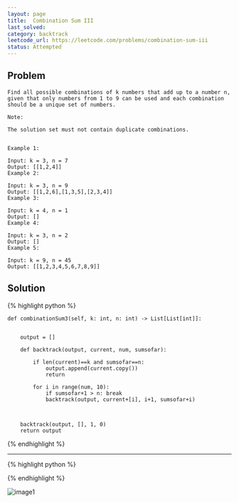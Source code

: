 ```yaml
---
layout: page
title:  Combination Sum III
last_solved: 
category: backtrack
leetcode_url: https://leetcode.com/problems/combination-sum-iii
status: Attempted
---
```


Problem
-------

```
Find all possible combinations of k numbers that add up to a number n, given that only numbers from 1 to 9 can be used and each combination should be a unique set of numbers.

Note:

The solution set must not contain duplicate combinations.
 

Example 1:

Input: k = 3, n = 7
Output: [[1,2,4]]
Example 2:

Input: k = 3, n = 9
Output: [[1,2,6],[1,3,5],[2,3,4]]
Example 3:

Input: k = 4, n = 1
Output: []
Example 4:

Input: k = 3, n = 2
Output: []
Example 5:

Input: k = 9, n = 45
Output: [[1,2,3,4,5,6,7,8,9]]
```

Solution
----------



{% highlight python %}

    def combinationSum3(self, k: int, n: int) -> List[List[int]]:
        
        
        output = []
        
        def backtrack(output, current, num, sumsofar):
            
            if len(current)==k and sumsofar==n:
                output.append(current.copy())
                return
            
            for i in range(num, 10):
                if sumsofar+1 > n: break
                backtrack(output, current+[i], i+1, sumsofar+i)
                
        
        
        backtrack(output, [], 1, 0)
        return output
    

{% endhighlight %}

______________



{% highlight python %}


{% endhighlight %}

![image1]()